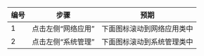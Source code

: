 | 编号 | 步骤                                          | 预期                 |
| ---- | --------------------------------------------- | ------------------- |
| 1 | 点击左侧“网络应用” | 下面图标滚动到网络应用类中   |
| 2 | 点击左侧“系统管理”                                | 下面图标滚动到系统管理类中 |

